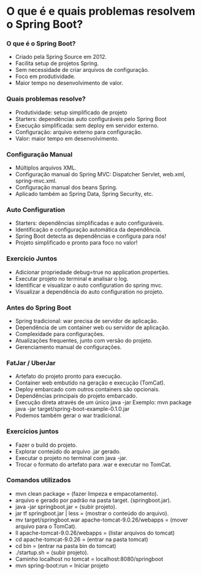 # O que é e quais problemas resolvem o Spring Boot?

### O que é o Spring Boot?

- Criado pela Spring Source em 2012.
- Facilita setup de projetos Spring.
- Sem necessidade de criar arquivos de configuração.
- Foco em produtividade.
- Maior tempo no desenvolvimento de valor.

### Quais problemas resolve?

- Produtividade: setup simplificado de projeto
- Starters: dependências auto configuráveis pelo Spring Boot
- Execução simplificada: sem deploy em servidor externo.
- Configuração: arquivo externo para configuração.
- Valor: maior tempo em desenvolvimento.

### Configuração Manual

- Múltiplos arquivos XML.
- Configuração manual do Spring MVC: Dispatcher Servlet, web.xml, spring-mvc.xml.
- Configuração manual dos beans Spring.
- Aplicado também ao Spring Data, Spring Security, etc.

### Auto Configuration

- Starters: dependências simplificadas e auto configuráveis.
- Identificação e configuração automática da dependência.
- Spring Boot detecta as dependências e configura para nós!
- Projeto simplificado e pronto para foco no valor!

### Exercício Juntos

- Adicionar propriedade debug=true no application.properties.
- Executar projeto no terminal e analisar o log.
- Identificar e visualizar o auto configuration do spring mvc.
- Visualizar a dependência do auto configuration no projeto.

### Antes do Spring Boot

- Spring tradicional: war precisa de servidor de aplicação.
- Dependência de um container web ou servidor de aplicação.
- Complexidade para configurações.
- Atualizações frequentes, junto com versão do projeto.
- Gerenciamento manual de configurações.

### FatJar / UberJar

- Artefato do projeto pronto para execução.
- Container web embutido na geração e execução (TomCat).
- Deploy embarcado com outros containers são opcionais.
- Dependências principais do projeto embarcado.
- Execução direta através de um único java -jar
  Exemplo: mvn package java -jar target/spring-boot-example-0.1.0.jar
- Podemos também gerar o war tradicional.

### Exercícios juntos

- Fazer o build do projeto.
- Explorar conteúdo do arquivo .jar gerado.
- Executar o projeto no terminal com java -jar.
- Trocar o formato do artefato para .war e executar no TomCat.

### Comandos utilizados

- mvn clean package = (fazer limpeza e empacotamento).
- arquivo e gerado por padrão na pasta target. (springboot.jar).
- java -jar springboot.jar = (subir projeto).
- jar tf springboot.jar | less = (mostrar o conteúdo do arquivo).
- mv target/springboot.war apache-tomcat-9.0.26/webapps = (mover arquivo para o TomCat).
- ll apache-tomcat-9.0.26/webapps = (listar arquivos do tomcat)
- cd apache-tomcat-9.0.26 = (entrar na pasta tomcat)
- cd bin = (entrar na pasta bin do tomcat)
- ./startup.sh = (subir projeto).
- Caminho localhost no tomcat = localhost:8080/springboot
- mvn spring-boot:run = Iniciar projeto
